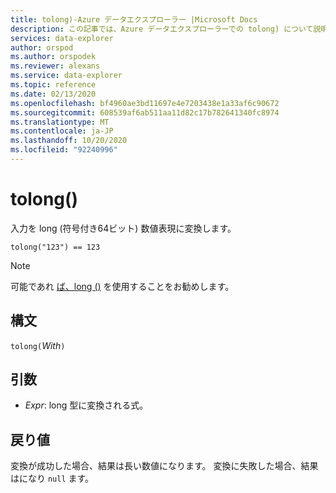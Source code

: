 ```yaml
---
title: tolong)-Azure データエクスプローラー |Microsoft Docs
description: この記事では、Azure データエクスプローラーでの tolong) について説明します。
services: data-explorer
author: orspod
ms.author: orspodek
ms.reviewer: alexans
ms.service: data-explorer
ms.topic: reference
ms.date: 02/13/2020
ms.openlocfilehash: bf4960ae3bd11697e4e7203438e1a33af6c90672
ms.sourcegitcommit: 608539af6ab511aa11d82c17b782641340fc8974
ms.translationtype: MT
ms.contentlocale: ja-JP
ms.lasthandoff: 10/20/2020
ms.locfileid: "92240996"
---
```

# <a name="tolong"></a>tolong()

入力を long (符号付き64ビット) 数値表現に変換します。

```kusto
tolong("123") == 123
```

> [!NOTE]
> 可能であれ [ば、long ()](./scalar-data-types/long.md) を使用することをお勧めします。

## <a name="syntax"></a>構文

`tolong(`*With*`)`

## <a name="arguments"></a>引数

* *Expr*: long 型に変換される式。 

## <a name="returns"></a>戻り値

変換が成功した場合、結果は長い数値になります。
変換に失敗した場合、結果はになり `null` ます。
 